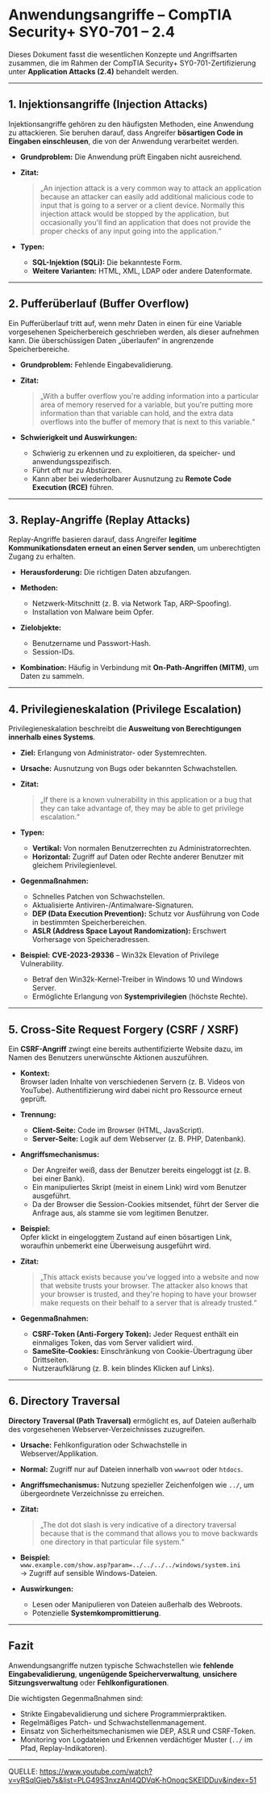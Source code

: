 # Anwendungsangriffe – CompTIA Security+ SY0-701 – 2.4

Dieses Dokument fasst die wesentlichen Konzepte und Angriffsarten zusammen, die im Rahmen der CompTIA Security+ SY0-701-Zertifizierung unter **Application Attacks (2.4)** behandelt werden.

---

## 1. Injektionsangriffe (Injection Attacks)

Injektionsangriffe gehören zu den häufigsten Methoden, eine Anwendung zu attackieren. Sie beruhen darauf, dass Angreifer **bösartigen Code in Eingaben einschleusen**, die von der Anwendung verarbeitet werden.

- **Grundproblem:** Die Anwendung prüft Eingaben nicht ausreichend.  
- **Zitat:**  
  > „An injection attack is a very common way to attack an application because an attacker can easily add additional malicious code to input that is going to a server or a client device. Normally this injection attack would be stopped by the application, but occasionally you'll find an application that does not provide the proper checks of any input going into the application.“  

- **Typen:**  
  - **SQL-Injektion (SQLi):** Die bekannteste Form.  
  - **Weitere Varianten:** HTML, XML, LDAP oder andere Datenformate.

---

## 2. Pufferüberlauf (Buffer Overflow)

Ein Pufferüberlauf tritt auf, wenn mehr Daten in einen für eine Variable vorgesehenen Speicherbereich geschrieben werden, als dieser aufnehmen kann. Die überschüssigen Daten „überlaufen“ in angrenzende Speicherbereiche.

- **Grundproblem:** Fehlende Eingabevalidierung.  
- **Zitat:**  
  > „With a buffer overflow you're adding information into a particular area of memory reserved for a variable, but you're putting more information than that variable can hold, and the extra data overflows into the buffer of memory that is next to this variable.“  

- **Schwierigkeit und Auswirkungen:**  
  - Schwierig zu erkennen und zu exploitieren, da speicher- und anwendungsspezifisch.  
  - Führt oft nur zu Abstürzen.  
  - Kann aber bei wiederholbarer Ausnutzung zu **Remote Code Execution (RCE)** führen.

---

## 3. Replay-Angriffe (Replay Attacks)

Replay-Angriffe basieren darauf, dass Angreifer **legitime Kommunikationsdaten erneut an einen Server senden**, um unberechtigten Zugang zu erhalten.

- **Herausforderung:** Die richtigen Daten abzufangen.  
- **Methoden:**  
  - Netzwerk-Mitschnitt (z. B. via Network Tap, ARP-Spoofing).  
  - Installation von Malware beim Opfer.  

- **Zielobjekte:**  
  - Benutzername und Passwort-Hash.  
  - Session-IDs.  

- **Kombination:** Häufig in Verbindung mit **On-Path-Angriffen (MITM)**, um Daten zu sammeln.

---

## 4. Privilegieneskalation (Privilege Escalation)

Privilegieneskalation beschreibt die **Ausweitung von Berechtigungen innerhalb eines Systems**.

- **Ziel:** Erlangung von Administrator- oder Systemrechten.  
- **Ursache:** Ausnutzung von Bugs oder bekannten Schwachstellen.  
- **Zitat:**  
  > „If there is a known vulnerability in this application or a bug that they can take advantage of, they may be able to get privilege escalation.“  

- **Typen:**  
  - **Vertikal:** Von normalen Benutzerrechten zu Administratorrechten.  
  - **Horizontal:** Zugriff auf Daten oder Rechte anderer Benutzer mit gleichem Privilegienlevel.  

- **Gegenmaßnahmen:**  
  - Schnelles Patchen von Schwachstellen.  
  - Aktualisierte Antiviren-/Antimalware-Signaturen.  
  - **DEP (Data Execution Prevention):** Schutz vor Ausführung von Code in bestimmten Speicherbereichen.  
  - **ASLR (Address Space Layout Randomization):** Erschwert Vorhersage von Speicheradressen.  

- **Beispiel:** **CVE-2023-29336** – Win32k Elevation of Privilege Vulnerability.  
  - Betraf den Win32k-Kernel-Treiber in Windows 10 und Windows Server.  
  - Ermöglichte Erlangung von **Systemprivilegien** (höchste Rechte).

---

## 5. Cross-Site Request Forgery (CSRF / XSRF)

Ein **CSRF-Angriff** zwingt eine bereits authentifizierte Website dazu, im Namen des Benutzers unerwünschte Aktionen auszuführen.

- **Kontext:**  
  Browser laden Inhalte von verschiedenen Servern (z. B. Videos von YouTube). Authentifizierung wird dabei nicht pro Ressource erneut geprüft.  

- **Trennung:**  
  - **Client-Seite:** Code im Browser (HTML, JavaScript).  
  - **Server-Seite:** Logik auf dem Webserver (z. B. PHP, Datenbank).  

- **Angriffsmechanismus:**  
  - Der Angreifer weiß, dass der Benutzer bereits eingeloggt ist (z. B. bei einer Bank).  
  - Ein manipuliertes Skript (meist in einem Link) wird vom Benutzer ausgeführt.  
  - Da der Browser die Session-Cookies mitsendet, führt der Server die Anfrage aus, als stamme sie vom legitimen Benutzer.  

- **Beispiel:**  
  Opfer klickt in eingeloggtem Zustand auf einen bösartigen Link, woraufhin unbemerkt eine Überweisung ausgeführt wird.  

- **Zitat:**  
  > „This attack exists because you've logged into a website and now that website trusts your browser. The attacker also knows that your browser is trusted, and they're hoping to have your browser make requests on their behalf to a server that is already trusted.“  

- **Gegenmaßnahmen:**  
  - **CSRF-Token (Anti-Forgery Token):** Jeder Request enthält ein einmaliges Token, das vom Server validiert wird.  
  - **SameSite-Cookies:** Einschränkung von Cookie-Übertragung über Drittseiten.  
  - Nutzeraufklärung (z. B. kein blindes Klicken auf Links).

---

## 6. Directory Traversal

**Directory Traversal (Path Traversal)** ermöglicht es, auf Dateien außerhalb des vorgesehenen Webserver-Verzeichnisses zuzugreifen.

- **Ursache:** Fehlkonfiguration oder Schwachstelle in Webserver/Applikation.  
- **Normal:** Zugriff nur auf Dateien innerhalb von `wwwroot` oder `htdocs`.  
- **Angriffsmechanismus:** Nutzung spezieller Zeichenfolgen wie `../`, um übergeordnete Verzeichnisse zu erreichen.  

- **Zitat:**  
  > „The dot dot slash is very indicative of a directory traversal because that is the command that allows you to move backwards one directory in that particular file system.“  

- **Beispiel:**  
  `www.example.com/show.asp?param=../../../../windows/system.ini`  
  → Zugriff auf sensible Windows-Dateien.  

- **Auswirkungen:**  
  - Lesen oder Manipulieren von Dateien außerhalb des Webroots.  
  - Potenzielle **Systemkompromittierung**.

---

## Fazit
Anwendungsangriffe nutzen typische Schwachstellen wie **fehlende Eingabevalidierung**, **ungenügende Speicherverwaltung**, **unsichere Sitzungsverwaltung** oder **Fehlkonfigurationen**.  

Die wichtigsten Gegenmaßnahmen sind:  
- Strikte Eingabevalidierung und sichere Programmierpraktiken.  
- Regelmäßiges Patch- und Schwachstellenmanagement.  
- Einsatz von Sicherheitsmechanismen wie DEP, ASLR und CSRF-Token.  
- Monitoring von Logdateien und Erkennen verdächtiger Muster (`../` im Pfad, Replay-Indikatoren).  
---
QUELLE: https://www.youtube.com/watch?v=yRSqIGjeb7s&list=PLG49S3nxzAnl4QDVqK-hOnoqcSKEIDDuv&index=51

